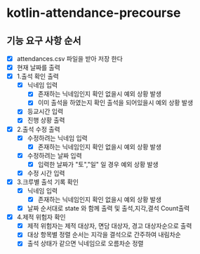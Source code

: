# kotlin-attendance-precourse

## 기능 요구 사항 순서
- [x] attendances.csv 파일을 받아 저장 한다
- [x] 현재 날짜를 출력
- [x] 1.출석 확인 출력
  - [x] 닉네임 입력
    - [x] 존재하는 닉네임인지 확인 없을시 예외 상황 발생
    - [x] 이미 출석을 하였는지 확인 출석을 되어있을시 예외 상황 발생 
  - [x] 등교시간 입력
  - [x] 진행 상황 출력
- [x] 2.출석 수정 출력
  - [x] 수정하려는 닉네임 입력
    - [x] 존재하는 닉네임인지 확인 없을시 예외 상황 발생
  - [x] 수정하려는 날짜 입력
    - [x] 입력한 날짜가 "토","일" 일 경우 예외 상황 발생
  - [x] 수정 시간 입력
- [x] 3.크루별 출석 기록 확인
  - [x] 닉네임 입력
    - [x] 존재하는 닉네임인지 확인 없을시 예외 상황 발생
  - [x] 날짜 순서대로 state 와 함께 출력 및 출석,지각,결석 Count출력
- [x] 4.제적 위험자 확인
  - [x] 제적 위험자는 제적 대상자, 면담 대상자, 경고 대상자순으로 출력
  - [x] 대상 항목별 정렬 순서는 지각을 결석으로 간주하여 내림차순
  - [x] 출석 상태가 같으면 닉네임으로 오름차순 정렬